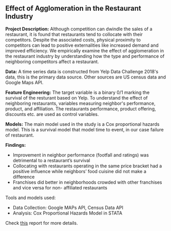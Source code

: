 ## Effect of Agglomeration in the Restaurant Industry

**Project Description:** Although competition can dwindle the sales of a restaurant, it is found that restaurants tend to collocate with their competitors. 
Despite the associated costs, physical proximity to competitors can lead to positive externalities like increased demand and improved efficiency.
We empirically examine the effect of agglomeration in the restaurant industry by understanding how the type and performance of neighboring competitors affect a restaurant. 

**Data:** A time series data is constructed from Yelp Data Challenge 2018's data, this is the primary data source.
Other sources are US census data and Google Maps API.

**Feature Engineering:** The target variable is a binary 0/1 marking the survival of the resturant based on Yelp. 
To understand the effect of neighboring restaurants, variables measuring neighbor's performance, product, and affiliation.
The restaurants performance, product offering, discounts etc. are used as control variables.

**Models:**
The main model used in the study is a Cox proportional hazards model. 
This is a survival model that model time to event, in our case failure of restaurant.

**Findings:**
- Improvement in neighbor performance (footfall and ratings) was detrimental to a restaurant’s survival
- Collocating with restaurants operating in the same price bracket had a positive influence while neighbors’ food cuisine did not make a difference
- Franchises did better in neighborhoods crowded with other franchises and vice versa for non- affiliated restaurants

Tools and models used: 
- Data Collection: Google MAPs API, Census Data API
- Analysis: Cox Proportional Hazards Model in STATA


Check [this](https://github.com/keertanavc/Papers-and-Posters/blob/master/restaurant_agglomeration_working_paper.pdf) report for more details.
